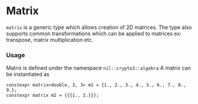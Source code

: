 # Matrix

`matrix` is a generic type which allows creation of 2D matrices. The type also supports common transformations which can be applied to matrices ex: transpose, matrix multiplication etc.

### Usage

Matrix is defined under the namespace `nil::crypto3::algebra` A matrix can be instantiated as

```
constexpr matrix<double, 3, 3> m1 = {1., 2., 3., 4., 5., 6., 7., 8., 9.};
constexpr matrix m2 = {{{1., 2.}}};
```
